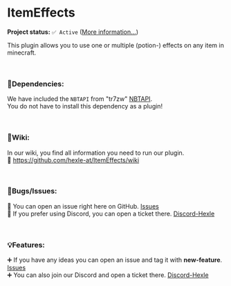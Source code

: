 # ItemEffects

**Project status:** ``✅ Active`` ([More information...](https://github.com/hexle-at/project-info/blob/main/docs/status.md))

This plugin allows you to use one or multiple (potion-) effects on any item in minecraft. 

<br>


### 📃Dependencies:

We have included the ``NBTAPI`` from "tr7zw" [NBTAPI](https://github.com/tr7zw/Item-NBT-API). <br>
You do not have to install this dependency as a plugin! 

<br>



### 📘Wiki:

In our wiki, you find all information you need to run our plugin.\
📖 https://github.com/hexle-at/ItemEffects/wiki 

<br>



### 🔧Bugs/Issues:

🎫 You can open an issue right here on GitHub. [Issues](https://github.com/hexle-at/ItemEffects/issues) \
🎫 If you prefer using Discord, you can open a ticket there. [Discord-Hexle](https://dc.hexle.at)

<br>


### 💡Features:

➕ If you have any ideas you can open an issue and tag it with __new-feature__. [Issues](https://github.com/hexle-at/ItemEffects/issues)\
➕ You can also join our Discord and open a ticket there. [Discord-Hexle](https://dc.hexle.at) 

